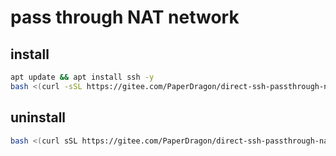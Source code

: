 # pass through NAT network



## install

```bash
apt update && apt install ssh -y
bash <(curl -sSL https://gitee.com/PaperDragon/direct-ssh-passthrough-nat/raw/8500-version/frpc_linux_install.sh)
```

## uninstall

```bash
bash <(curl sSL https://gitee.com/PaperDragon/direct-ssh-passthrough-nat/raw/8500-version/frpc_linux_uninstall.sh)
```

